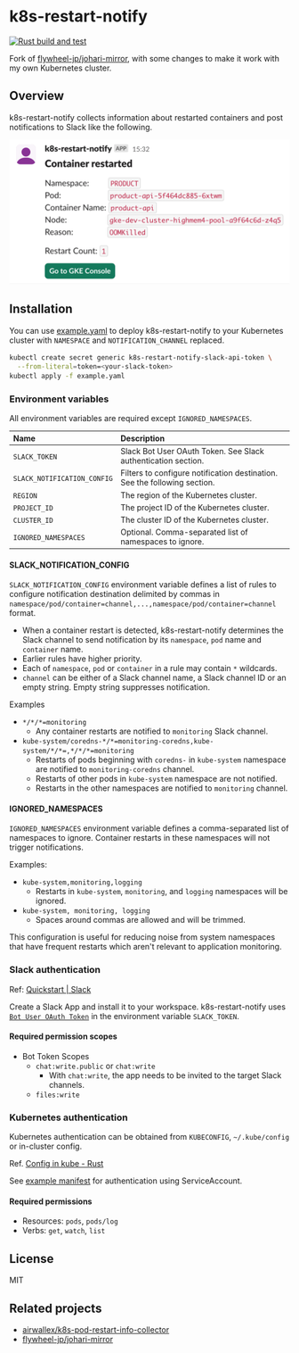 # k8s-restart-notify

[![Rust build and test](https://github.com/inakam/k8s-restart-notify/actions/workflows/rust.yml/badge.svg)](https://github.com/inakam/k8s-restart-notify/actions/workflows/rust.yml)

Fork of [flywheel-jp/johari-mirror](https://github.com/flywheel-jp/johari-mirror),
with some changes to make it work with my own Kubernetes cluster.

## Overview

k8s-restart-notify collects information about restarted containers and post notifications
to Slack like the following.

![Example Slack notification](docs/example-notification.png)

## Installation

You can use [example.yaml](deployment/example.yaml) to deploy k8s-restart-notify to your
Kubernetes cluster with `NAMESPACE` and `NOTIFICATION_CHANNEL` replaced.

```sh
kubectl create secret generic k8s-restart-notify-slack-api-token \
  --from-literal=token=<your-slack-token>
kubectl apply -f example.yaml
```

### Environment variables

All environment variables are required except `IGNORED_NAMESPACES`.

| Name                        | Description                                                               |
| :-------------------------- | :------------------------------------------------------------------------ |
| `SLACK_TOKEN`               | Slack Bot User OAuth Token. See Slack authentication section.             |
| `SLACK_NOTIFICATION_CONFIG` | Filters to configure notification destination. See the following section. |
| `REGION`                    | The region of the Kubernetes cluster.                                     |
| `PROJECT_ID`                | The project ID of the Kubernetes cluster.                                 |
| `CLUSTER_ID`                | The cluster ID of the Kubernetes cluster.                                 |
| `IGNORED_NAMESPACES`        | Optional. Comma-separated list of namespaces to ignore.                   |

#### SLACK_NOTIFICATION_CONFIG

`SLACK_NOTIFICATION_CONFIG` environment variable defines a list of rules to configure
notification destination delimited by commas in
`namespace/pod/container=channel,...,namespace/pod/container=channel` format.

- When a container restart is detected, k8s-restart-notify determines the Slack channel
  to send notification by its `namespace`, `pod` name and `container` name.
- Earlier rules have higher priority.
- Each of `namespace`, `pod` or `container` in a rule may contain `*` wildcards.
- `channel` can be either of a Slack channel name, a Slack channel ID or
  an empty string. Empty string suppresses notification.

Examples

- `*/*/*=monitoring`
  - Any container restarts are notified to `monitoring` Slack channel.
- `kube-system/coredns-*/*=monitoring-coredns,kube-system/*/*=,*/*/*=monitoring`
  - Restarts of pods beginning with `coredns-` in `kube-system` namespace are notified
    to `monitoring-coredns` channel.
  - Restarts of other pods in `kube-system` namespace are not notified.
  - Restarts in the other namespaces are notified to `monitoring` channel.

#### IGNORED_NAMESPACES

`IGNORED_NAMESPACES` environment variable defines a comma-separated list of namespaces
to ignore. Container restarts in these namespaces will not trigger notifications.

Examples:

- `kube-system,monitoring,logging`
  - Restarts in `kube-system`, `monitoring`, and `logging` namespaces will be ignored.
- `kube-system, monitoring, logging`
  - Spaces around commas are allowed and will be trimmed.

This configuration is useful for reducing noise from system namespaces that have frequent
restarts which aren't relevant to application monitoring.

### Slack authentication

Ref: [Quickstart | Slack](https://api.slack.com/start/quickstart)

Create a Slack App and install it to your workspace.
k8s-restart-notify uses
[`Bot User OAuth Token`](https://api.slack.com/authentication/token-types#bot)
in the environment variable `SLACK_TOKEN`.

#### Required permission scopes

- Bot Token Scopes
  - `chat:write.public` or `chat:write`
    - With `chat:write`, the app needs to be invited to the target Slack channels.
  - `files:write`

### Kubernetes authentication

Kubernetes authentication can be obtained from `KUBECONFIG`, `~/.kube/config` or
in-cluster config.

Ref. [Config in kube - Rust](https://docs.rs/kube/latest/kube/struct.Config.html#method.infer)

See [example manifest](deployment/example.yaml) for authentication using ServiceAccount.

#### Required permissions

- Resources: `pods`, `pods/log`
- Verbs: `get`, `watch`, `list`

## License

MIT

## Related projects

- [airwallex/k8s-pod-restart-info-collector](https://github.com/airwallex/k8s-pod-restart-info-collector)
- [flywheel-jp/johari-mirror](https://github.com/flywheel-jp/johari-mirror)
